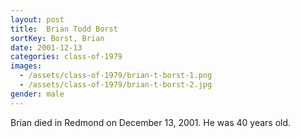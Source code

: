 ```yaml
---
layout: post
title:  Brian Todd Borst
sortKey: Borst, Brian
date: 2001-12-13
categories: class-of-1979
images:
  - /assets/class-of-1979/brian-t-borst-1.png
  - /assets/class-of-1979/brian-t-borst-2.jpg
gender: male
---
```

Brian died in Redmond on December 13, 2001. He was 40 years old.
